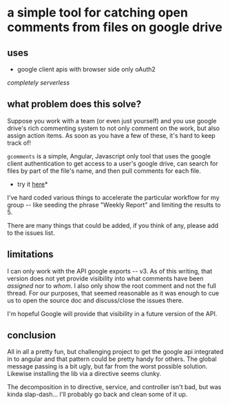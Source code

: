 # a simple tool for catching open comments from files on google drive

## uses
- google client apis with browser side only oAuth2

*completely serverless*

## what problem does this solve?

Suppose you work with a team (or even just yourself) and you use google drive's rich commenting system
to not only comment on the work, but also assign action items.  As soon as you have a few of these, it's hard to keep track of!

`gcomments` is a simple, Angular, Javascript only tool that uses the google client authentication to get access to a user's google drive, can search for files by part of the file's name, and then pull comments for each file.

* try it [here](https://scottrfrancis.github.io/gcomments/)*

I've hard coded various things to accelerate the particular workflow for my group -- like seeding the phrase "Weekly Report" and limiting the results to 5.

There are many things that could be added, if you think of any, please add to the issues list.

## limitations
I can only work with the API google exports -- v3.  As of this writing, that version does not yet provide visibility into what comments have been _assigned_ nor to _whom_.  I also only show the root comment and not the full thread.  For our purposes, that seemed reasonable as it was enough to cue us to open the source doc and discuss/close the issues there.

I'm hopeful Google will provide that visibility in a future version of the API.

## conclusion
All in all a pretty fun, but challenging project to get the google api integrated in to angular and that pattern could be pretty handy for others. The global message passing is a bit ugly, but far from the worst possible solution.  Likewise installing the lib via a directive seems clunky.

The decomposition in to directive, service, and controller isn't bad, but was kinda slap-dash...  I'll probably go back and clean some of it up.
